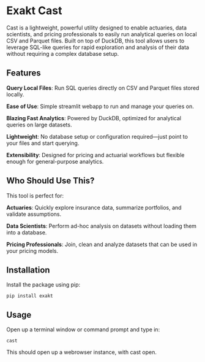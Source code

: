 # Exakt Cast

Cast is a lightweight, powerful utility designed to enable actuaries, data scientists, and pricing professionals to easily run analytical queries on local CSV and Parquet files. Built on top of DuckDB, this tool allows users to leverage SQL-like queries for rapid exploration and analysis of their data without requiring a complex database setup.

## Features
**Query Local Files**: Run SQL queries directly on CSV and Parquet files stored locally.

**Ease of Use**: Simple streamlit webapp to run and manage your queries on.

**Blazing Fast Analytics**: Powered by DuckDB, optimized for analytical queries on large datasets.

**Lightweight**: No database setup or configuration required—just point to your files and start querying.


**Extensibility**: Designed for pricing and actuarial workflows but flexible enough for general-purpose analytics.

## Who Should Use This?
This tool is perfect for:

**Actuaries**: Quickly explore insurance data, summarize portfolios, and validate assumptions.

**Data Scientists**: Perform ad-hoc analysis on datasets without loading them into a database.

**Pricing Professionals**: Join, clean and analyze datasets that can be used in your pricing models.

## Installation
Install the package using pip:

```
pip install exakt
```

## Usage

Open up a terminal window or command prompt and type in:

```
cast
```

This should open up a webrowser instance, with cast open.
